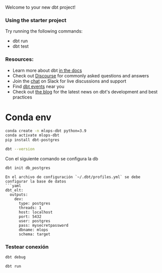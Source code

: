 Welcome to your new dbt project!

### Using the starter project

Try running the following commands:
- dbt run
- dbt test


### Resources:
- Learn more about dbt [in the docs](https://docs.getdbt.com/docs/introduction)
- Check out [Discourse](https://discourse.getdbt.com/) for commonly asked questions and answers
- Join the [chat](https://community.getdbt.com/) on Slack for live discussions and support
- Find [dbt events](https://events.getdbt.com) near you
- Check out [the blog](https://blog.getdbt.com/) for the latest news on dbt's development and best practices


# Conda env

```bash
conda create -n mlops-dbt python=3.9
conda activate mlops-dbt
pip install dbt-postgres

dbt --version
```

Con el siguiente comando se configura la db

```bash
dbt init db_postgres
```

```
En el archivo de configuración `~/.dbt/profiles.yml` se debe configurar la base de datos
```yaml
dbt_elt:
  outputs:
    dev:
      type: postgres
      threads: 1
      host: localhost
      port: 5432
      user: postgres
      pass: mysecretpassword
      dbname: mlops
      schema: target
```

### Testear conexión
```bash
dbt debug

dbt run

